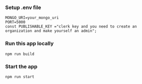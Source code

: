 
### Setup .env file

```shell
MONGO_URI=your_mongo_uri
PORT=5000
const PUBLISHABLE_KEY ="clerk key and you need to create an organization and make yourself an admin";
```

### Run this app locally

```shell
npm run build
```

### Start the app

```shell
npm run start
```


